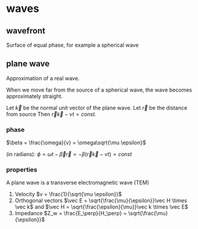 # waves

## wavefront

Surface of equal phase, for example a spherical wave

## plane wave

Approximation of a real wave.

When we move far from the source of a spherical wave, the wave becomes approximately straight.

Let $\vec k$ be the normal unit vector of the plane wave. Let $\vec r$ be the distance from source Then $\vec r \vec k - vt = const$.

### phase

$\beta = \frac{\omega}{v} = \omega\sqrt{\mu \epsilon}$

(in radians): $\phi = \omega t - \vec \beta \vec r = - \beta (\vec r \vec k - vt) = const$

### properties

A plane wave is a transverse electromagnetic wave (TEM)

1. Velocity $v = \frac{1}{\sqrt{\mu \epsilon}}$
2. Orthogonal vectors $\vec E = \sqrt{\frac{\mu}{\epsilon}}\vec H \times \vec k$ and $\vec H = \sqrt{\frac{\epsilon}{\mu}}\vec k \times \vec E$
3. Impedance $Z_w = \frac{E_\perp}{H_\perp} = \sqrt{\frac{\mu}{\epsilon}}$
